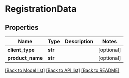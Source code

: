 # RegistrationData

## Properties
Name | Type | Description | Notes
------------ | ------------- | ------------- | -------------
**client_type** | **str** |  | [optional] 
**product_name** | **str** |  | [optional] 

[[Back to Model list]](../README.md#documentation-for-models) [[Back to API list]](../README.md#documentation-for-api-endpoints) [[Back to README]](../README.md)


